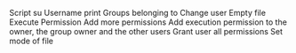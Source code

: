 Script su
Username print
Groups belonging to
Change user
Empty file
Execute Permission
Add more permissions
Add execution permission to the owner, the group owner and the other users
Grant user all permissions
Set mode of file
